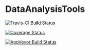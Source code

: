 # DataAnalysisTools

[![Travis-CI Build Status](https://travis-ci.org/julianbarg/DataAnalysisTools.png?branch=master)](https://travis-ci.org/julianbarg/DataAnalysisTools)

[![Coverage Status](https://coveralls.io/repos/github/julianbarg/DataAnalysisTools/badge.svg?branch=master)](https://coveralls.io/github/julianbarg/DataAnalysisTools?branch=master)

[![AppVeyor Build Status](https://ci.appveyor.com/api/projects/status/github/julianbarg/DataAnalysisTools?branch=master&svg=true)](https://ci.appveyor.com/project/julianbarg/DataAnalysisTools)